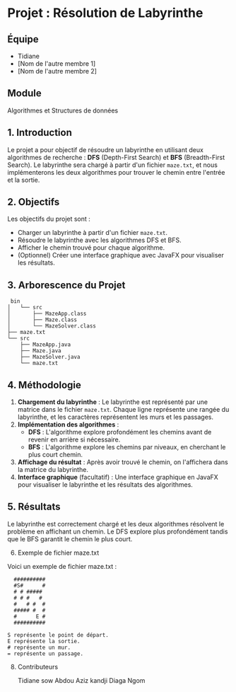 # Projet : Résolution de Labyrinthe

## Équipe
- Tidiane
- [Nom de l'autre membre 1]
- [Nom de l'autre membre 2]

## Module
Algorithmes et Structures de données

## 1. Introduction

Le projet a pour objectif de résoudre un labyrinthe en utilisant deux algorithmes de recherche : **DFS** (Depth-First Search) et **BFS** (Breadth-First Search). Le labyrinthe sera chargé à partir d'un fichier `maze.txt`, et nous implémenterons les deux algorithmes pour trouver le chemin entre l'entrée et la sortie.

## 2. Objectifs

Les objectifs du projet sont :
- Charger un labyrinthe à partir d'un fichier `maze.txt`.
- Résoudre le labyrinthe avec les algorithmes DFS et BFS.
- Afficher le chemin trouvé pour chaque algorithme.
- (Optionnel) Créer une interface graphique avec JavaFX pour visualiser les résultats.

## 3. Arborescence du Projet
    
     bin
    │   └── src
    │       ├── MazeApp.class
    │       ├── Maze.class
    │       └── MazeSolver.class
    ├── maze.txt
    └── src
        ├── MazeApp.java
        ├── Maze.java
        ├── MazeSolver.java
        └── maze.txt


## 4. Méthodologie

1. **Chargement du labyrinthe** : Le labyrinthe est représenté par une matrice dans le fichier `maze.txt`. Chaque ligne représente une rangée du labyrinthe, et les caractères représentent les murs et les passages.
2. **Implémentation des algorithmes** :
   - **DFS** : L'algorithme explore profondément les chemins avant de revenir en arrière si nécessaire.
   - **BFS** : L'algorithme explore les chemins par niveaux, en cherchant le plus court chemin.
3. **Affichage du résultat** : Après avoir trouvé le chemin, on l'affichera dans la matrice du labyrinthe.
4. **Interface graphique** (facultatif) : Une interface graphique en JavaFX pour visualiser le labyrinthe et les résultats des algorithmes.

## 5. Résultats

Le labyrinthe est correctement chargé et les deux algorithmes résolvent le problème en affichant un chemin. Le DFS explore plus profondément tandis que le BFS garantit le chemin le plus court.

6. Exemple de fichier maze.txt

Voici un exemple de fichier maze.txt :

      ##########
      #S#      #
      # # #####
      # # #   #
      #   # #  #
      ##### #  #
      #      E #
      ##########

    S représente le point de départ.
    E représente la sortie.
    # représente un mur.
    = représente un passage.

8. Contributeurs

    Tidiane sow
    Abdou Aziz kandji
    Diaga Ngom
